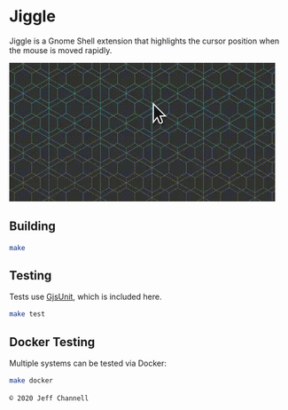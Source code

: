 # Jiggle

Jiggle is a Gnome Shell extension that highlights the cursor position when the mouse is moved rapidly.

![GIF of mouse cursor growing as it is shaken](https://github.com/jeffchannell/jiggle/blob/master/screenshot.gif?raw=true)

## Building

```bash
make
```

## Testing

Tests use [GjsUnit](https://github.com/romu70/GjsUnit/), which is included here.

```bash
make test
```

## Docker Testing

Multiple systems can be tested via Docker:

```bash
make docker
```

`© 2020 Jeff Channell`
